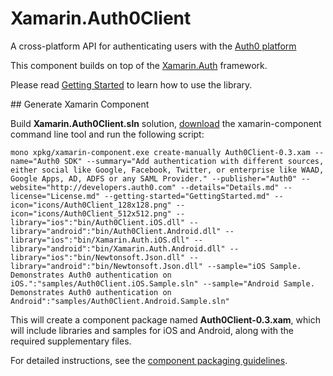 # Xamarin.Auth0Client

A cross-platform API for authenticating users with the [Auth0 platform](https://developers.auth0.com)

This component builds on top of the [Xamarin.Auth](https://github.com/xamarin/Xamarin.Auth) framework.

Please read [Getting Started](https://github.com/auth0/Xamarin.Auth0Client/blob/master/GettingStarted.md) to learn how to use the library.

## Generate Xamarin Component

Build __Xamarin.Auth0Client.sln__ solution, [download](https://components.xamarin.com/submit/xpkg) the xamarin-component command line tool and run the following script:

    mono xpkg/xamarin-component.exe create-manually Auth0Client-0.3.xam --name="Auth0 SDK" --summary="Add authentication with different sources, either social like Google, Facebook, Twitter, or enterprise like WAAD, Google Apps, AD, ADFS or any SAML Provider." --publisher="Auth0" --website="http://developers.auth0.com" --details="Details.md" --license="License.md" --getting-started="GettingStarted.md" --icon="icons/Auth0Client_128x128.png" --icon="icons/Auth0Client_512x512.png" --library="ios":"bin/Auth0Client.iOS.dll" --library="android":"bin/Auth0Client.Android.dll" --library="ios":"bin/Xamarin.Auth.iOS.dll" --library="android":"bin/Xamarin.Auth.Android.dll" --library="ios":"bin/Newtonsoft.Json.dll" --library="android":"bin/Newtonsoft.Json.dll" --sample="iOS Sample. Demonstrates Auth0 authentication on iOS.":"samples/Auth0Client.iOS.Sample.sln" --sample="Android Sample. Demonstrates Auth0 authentication on Android":"samples/Auth0Client.Android.Sample.sln"

This will create a component package named __Auth0Client-0.3.xam__, which will include libraries and samples for iOS and Android, along with the required supplementary files.

For detailed instructions, see the [component packaging guidelines](https://components.xamarin.com/guidelines).
